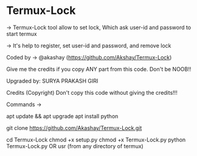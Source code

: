# Termux-Lock

-> Termux-Lock tool allow to set lock, Which ask user-id and password to start termux

-> It's help to register, set user-id and password, and remove lock

Coded by -> @akashay (https://github.com/Akshay/Termux-Lock)

Give me the credits if you copy ANY part from this code. Don't be NOOB!!

Upgraded by: SURYA PRAKASH GIRI

Credits (Copyright) Don't copy this code without giving the credits!!!

Commands ->

apt update && apt upgrade
apt install python

git clone https://github.com/Akashay/Termux-Lock.git

cd Termux-Lock 
chmod +x setup.py
chmod +x Termux-Lock.py
python Termux-Lock.py OR usr (from any directory of termux)
